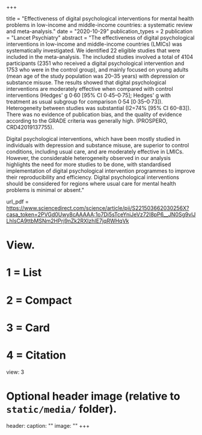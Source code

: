 +++

title =  "Effectiveness of digital psychological interventions for mental health problems in low-income and middle-income countries: a systematic review and meta-analysis." 
date = "2020-10-29" 
publication_types = 2
publication = "Lancet Psychiatry" 
abstract = "The effectiveness of digital psychological interventions in low-income and middle-income countries (LMICs) was systematically investigated. We identified 22 eligible studies that were included in the meta-analysis. The included studies involved a total of 4104 participants (2351 who received a digital psychological intervention and 1753 who were in the control group), and mainly focused on young adults (mean age of the study population was 20–35 years) with depression or substance misuse. The results showed that digital psychological interventions are moderately effective when compared with control interventions (Hedges' g 0·60 [95% CI 0·45–0·75]; Hedges' g with treatment as usual subgroup for comparison 0·54 [0·35–0·73]). Heterogeneity between studies was substantial (I2=74% [95% CI 60–83]). There was no evidence of publication bias, and the quality of evidence according to the GRADE criteria was generally high. (PROSPERO, CRD42019137755).

Digital psychological interventions, which have been mostly studied in individuals with depression and substance misuse, are superior to control conditions, including usual care, and are moderately effective in LMICs. However, the considerable heterogeneity observed in our analysis highlights the need for more studies to be done, with standardised implementation of digital psychological intervention programmes to improve their reproducibility and efficiency. Digital psychological interventions should be considered for regions where usual care for mental health problems is minimal or absent." 

url_pdf = https://www.sciencedirect.com/science/article/pii/S221503662030256X?casa_token=2PVGd0Uwy8cAAAAA:1o7Di5sTceYniJeVz72I8pP6__JN0Sg9vlJLhIsCA9ttbMSNm2HPrj9nZk2RXIzhIE7jqRWHqVk


# View.
#   1 = List
#   2 = Compact
#   3 = Card
#   4 = Citation
view: 3

# Optional header image (relative to `static/media/` folder).
header:
  caption: ""
  image: ""
+++

